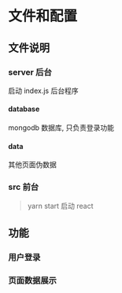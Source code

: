 
# 文件和配置

## 文件说明

### server 后台

启动 index.js 后台程序

#### database

mongodb 数据库, 只负责登录功能

#### data

其他页面伪数据

### src 前台

> yarn start 启动 react

## 功能

### 用户登录

### 页面数据展示
